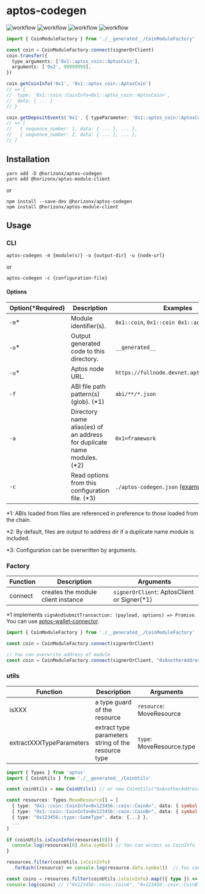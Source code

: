 # aptos-codegen

![workflow](https://gist.githubusercontent.com/horizonx-dev/0403f0d7cc7a5b7a02c6cd6d56546734/raw/3f8ebb1f2131828a878fb0ae2a416b3564f78f07/badge-statements.svg)
![workflow](https://gist.githubusercontent.com/horizonx-dev/0403f0d7cc7a5b7a02c6cd6d56546734/raw/e9dbd7c66f15425c69e0de58c68d33e3e288e759/badge-branches.svg)
![workflow](https://gist.githubusercontent.com/horizonx-dev/0403f0d7cc7a5b7a02c6cd6d56546734/raw/330a44e2c867f12bb9eabb1c60c9d1894c36acaf/badge-functions.svg)
![workflow](https://gist.githubusercontent.com/horizonx-dev/0403f0d7cc7a5b7a02c6cd6d56546734/raw/cbb01ce9164b8f28dd24ebc56094ad21ae0cce9d/badge-lines.svg)

```typescript
import { CoinModuleFactory } from './__generated__/CoinModuleFactory'

const coin = CoinModuleFactory.connect(signerOrClient)
coin.transfer({
  type_arguments: ['0x1::aptos_coin::AptosCoin'],
  arguments: ['0x2', 99999999],
})

coin.getCoinInfo('0x1', '0x1::aptos_coin::AptosCoin')
// => {
//  type: '0x1::coin::CoinInfo<0x1::aptos_coin::AptosCoin>',
//  data: { ... }
// }

coin.getDepositEvents('0x1', { typeParameter: '0x1::aptos_coin::AptosCoin' })
// => [
//   { sequence_number: 1, data: { ... }, ... },
//   { sequence_number: 2, data: { ... }, ... },
// ]
```

## Installation

```
yarn add -D @horizonx/aptos-codegen
yarn add @horizonx/aptos-module-client
```

or

```
npm install --save-dev @horizonx/aptos-codegen
npm install @horizonx/aptos-module-client
```

## Usage

### CLI

```
aptos-codegen -m {module(s)} -o {output-dir} -u {node-url}
```

or

```
aptos-codegen -c {configuration-file}
```

#### Options

| Option(\*Required) | Description                                                              | Examples                                               |
| ------------------ | ------------------------------------------------------------------------ | ------------------------------------------------------ |
| `-m`\*             | Module identifier(s).                                                    | `0x1::coin`, `0x1::coin 0x1::account`                  |
| `-o`\*             | Output generated code to this directory.                                 | `__generated__`                                        |
| `-u`\*             | Aptos node URL.                                                          | `https://fullnode.devnet.aptoslabs.com/v1`             |
| `-f`               | ABI file path pattern(s) (glob). (\*1)                                   | `abi/**/*.json`                                        |
| `-a`               | Directory name alias(es) of an address for duplicate name modules. (\*2) | `0x1=framework`                                        |
| `-c`               | Read options from this configuration file. (\*3)                         | `./aptos-codegen.json` ([example](aptos-codegen.json)) |

\*1: ABIs loaded from files are referenced in preference to those loaded from the chain.

\*2: By default, files are output to address dir if a duplicate name module is included.

\*3: Configuration can be overwritten by arguments.

### Factory

| Function | Description                        | Arguments                                    |
| -------- | ---------------------------------- | -------------------------------------------- |
| connect  | creates the module client instance | `signerOrClient`: AptosClient or Signer(\*1) |

\*1 implements `signAndSubmitTransaction: (payload, options) => Promise`. \
You can use [aptos-wallet-connector](https://github.com/horizonx-tech/aptos-wallet-connector).

```typescript
import { CoinModuleFactory } from './__generated__/CoinModuleFactory'

const coin = CoinModuleFactory.connect(signerOrClient)

// You can overwrite address of module
const coin = CoinModuleFactory.connect(signerOrClient, "0xAnotherAddress")
```

### utils

| Function                 | Description                                         | Arguments                 |
| ------------------------ | --------------------------------------------------- | ------------------------- |
| isXXX                    | a type guard of the resource                        | `resource`: MoveResource  |
| extractXXXTypeParameters | extract type parameters string of the resource type | `type`: MoveResource.type |


```typescript
import { Types } from 'aptos'
import { CoinUtils } from './__generated__/CoinUtils'

const coinUtils = new CoinUtils() // or new CoinUtils("0xAnotherAddress")

const resources: Types.MoveResource[] = [
  { type: "0x1::coin::CoinInfo<0x123456::coin::CoinA>", data: { symbol: "CoinA", ...} },
  { type: "0x1::coin::CoinInfo<0x123456::coin::CoinB>", data: { symbol: "CoinB", ...} },
  { type: "0x123456::type::SomeType", data: {...} },
  ...
]

if (coinUtils.isCoinInfo(resources[0])) {
  console.log(resources[0].data.symbol) // You can access as CoinInfo
}

resources.filter(coinUtils.isCoinInfo)
  .forEach((resource) => console.log(resource.data.symbol))  // You can access as CoinInfo

const coins = resources.filter(coinUtils.isCoinInfo).map(({ type }) => coinUtils.extractCoinInfoTypeParameters(type))
console.log(coins) // ["0x123456::coin::CoinA", "0x123456::coin::CoinB"]
```
